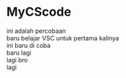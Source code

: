 # MyCScode
ini adalah percobaan</br>
baru belajar VSC untuk pertama kalinya</br>
ini baru di coba</br>
baru lagi</br>
lagi bro</br>
lagi
